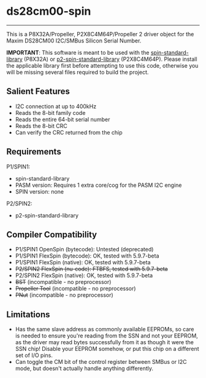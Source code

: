 # ds28cm00-spin 
---------------

This is a P8X32A/Propeller, P2X8C4M64P/Propeller 2 driver object for the Maxim DS28CM00 I2C/SMBus Silicon Serial Number.

**IMPORTANT**: This software is meant to be used with the [spin-standard-library](https://github.com/avsa242/spin-standard-library) (P8X32A) or [p2-spin-standard-library](https://github.com/avsa242/p2-spin-standard-library) (P2X8C4M64P). Please install the applicable library first before attempting to use this code, otherwise you will be missing several files required to build the project.

## Salient Features

* I2C connection at up to 400kHz
* Reads the 8-bit family code
* Reads the entire 64-bit serial number
* Reads the 8-bit CRC
* Can verify the CRC returned from the chip

## Requirements

P1/SPIN1:
* spin-standard-library
* PASM version: Requires 1 extra core/cog for the PASM I2C engine
* SPIN version: none

P2/SPIN2:
* p2-spin-standard-library

## Compiler Compatibility

* P1/SPIN1 OpenSpin (bytecode): Untested (deprecated)
* P1/SPIN1 FlexSpin (bytecode): OK, tested with 5.9.7-beta
* P1/SPIN1 FlexSpin (native): OK, tested with 5.9.7-beta
* ~~P2/SPIN2 FlexSpin (nu-code): FTBFS, tested with 5.9.7-beta~~
* P2/SPIN2 FlexSpin (native): OK, tested with 5.9.7-beta
* ~~BST~~ (incompatible - no preprocessor)
* ~~Propeller Tool~~ (incompatible - no preprocessor)
* ~~PNut~~ (incompatible - no preprocessor)

## Limitations

* Has the same slave address as commonly available EEPROMs, so care is needed to ensure you're reading from the SSN and not your EEPROM, as the driver may read bytes successfully from it as though it were the SSN chip! Disable your EEPROM somehow, or put this chip on a different set of I/O pins.
* Can toggle the CM bit of the control register between SMBus or I2C mode, but doesn't actually handle anything differently.

